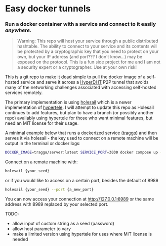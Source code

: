 # Easy docker tunnels
### Run a docker container with a service and connect to it easily ***anywhere***.

> Warning: This repo will host your service through a public distributed hashtable. The ability to connect to your service and its contents will be protected by a cryptographic key that you need to protect on your own, but your IP address (and port??? I don't know...) may be exposed on the protocol. This is a fun side project for me and I am not a security expert or a cryptographer. Use at your own risk!

This is a git repo to make it dead simple to pull the docker image of a self-hosted service and serve it across a [HyperDHT](https://docs.pears.com/building-blocks/hyperdht) P2P tunnel that avoids many of the networking challenges associated with accessing self-hosted services remotely.

The primary implementation is using [holesail](https://holesail.io) which is a newer implementation of [hypertele](https://github.com/bitfinexcom/hypertele). I will attempt to update this repo as Holesail continues to add features, but plan to have a branch (or possibly another repo) availably using hypertele for those who want minimal features, but need an MIT license for their usage.

A minimal example below that runs a dockerized service ([traggo](https://traggo.net)) and then serves it via holesail - the key used to connect on a remote machine will be output in the terminal or docker logs:
```bash
DOCKER_IMAGE=traggo/server:latest SERVICE_PORT=3030 docker compose up --build -V
```

Connect on a remote machine with:

```bash
holesail {your_seed}
```

or if you would like to access on a certain port, besides the default of 8989

```bash
holesail {your_seed} --port {a_new_port}
```

You can now access your connection at http://127.0.0.1:8989 or the same address with 8989 replaced by your selected port.

TODO:
 - allow input of custom string as a seed (password)
 - allow host parameter to vary
 - make a limited version using hypertele for uses where MIT license is needed
